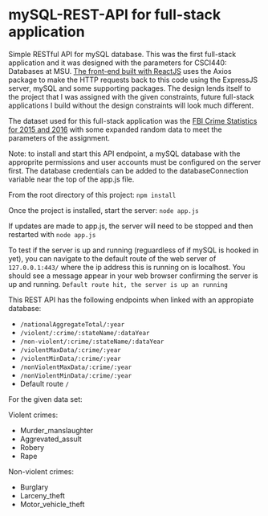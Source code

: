 # mySQL-REST-API for full-stack application

Simple RESTful API for mySQL database. This was the first full-stack application and it was designed with the parameters for CSCI440: Databases at MSU. [The front-end built with ReactJS](https://github.com/TimParrish/database-front-end-web-app) uses the Axios package to make the HTTP requests back to this code using the ExpressJS server, mySQL and some supporting packages. The design lends itself to the project that I was assigned with the given constraints, future full-stack applications I build without the design constraints will look much different.

The dataset used for this full-stack application was the [FBI Crime Statistics for 2015 and 2016](https://ucr.fbi.gov/crime-in-the-u.s/2016/crime-in-the-u.s.-2016/tables/table-2/table-2.xls#overview) with some expanded random data to meet the parameters of the assignment. 

Note: to install and start this API endpoint, a mySQL database with the approprite permissions and user accounts must be configured on the server first. The database credentials can be added to the databaseConnection variable near the top of the app.js file.

From the root directory of this project: `npm install`

Once the project is installed, start the server: `node app.js`

If updates are made to app.js, the server will need to be stopped and then restarted with `node app.js`

To test if the server is up and running (reguardless of if mySQL is hooked in yet), you can navigate to the default route of the web server of `127.0.0.1:443/` where the ip address this is running on is localhost. You should see a message appear in your web browser confirming the server is up and running. `Default route hit, the server is up an running`

This REST API has the following endpoints when linked with an appropiate database:

* `/nationalAggregateTotal/:year`
* `/violent/:crime/:stateName/:dataYear`
* `/non-violent/:crime/:stateName/:dataYear`
* `/violentMaxData/:crime/:year`
* `/violentMinData/:crime/:year`
* `/nonViolentMaxData/:crime/:year`
* `/nonViolentMinData/:crime/:year`
* Default route `/` 

For the given data set:

Violent crimes:
* Murder_manslaughter
* Aggrevated_assult
* Robery
* Rape

Non-violent crimes:
* Burglary
* Larceny_theft
* Motor_vehicle_theft
